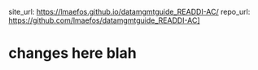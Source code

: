 site_url: https://lmaefos.github.io/datamgmtguide_READDI-AC/
repo_url: https://github.com/lmaefos/datamgmtguide_READDI-AC]

# changes here blah
